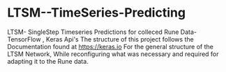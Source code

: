 # LTSM--TimeSeries-Predicting
LTSM- SingleStep Timeseries Predictions for colleced Rune Data- TensorFlow , Keras Api's
The structure of this project follows the Documentation found at https://keras.io
For the general structure of the LTSM Network, While reconfiguring what was necessary and required for adapting it to the Rune data. 
